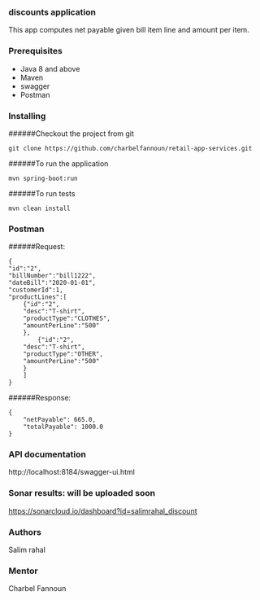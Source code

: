 ### discounts application

This app computes net payable given bill item line and amount per item.

### Prerequisites

- Java 8 and above
- Maven
- swagger
- Postman

### Installing

######Checkout the project from git

```
git clone https://github.com/charbelfannoun/retail-app-services.git
```

######To run the application
```
mvn spring-boot:run
```

######To run tests

```
mvn clean install
```


### Postman 
######Request:
```
{
"id":"2",
"billNumber":"bill1222",
"dateBill":"2020-01-01",
"customerId":1,
"productLines":[
	{"id":"2",
	"desc":"T-shirt",
    "productType":"CLOTHES",	
    "amountPerLine":"500"
	},
		{"id":"2",
	"desc":"T-shirt",
    "productType":"OTHER",	
    "amountPerLine":"500"
	}
	]
}
```
######Response:
```
{
    "netPayable": 665.0,
    "totalPayable": 1000.0
}
```
### API documentation
http://localhost:8184/swagger-ui.html


### Sonar results: will be uploaded soon

https://sonarcloud.io/dashboard?id=salimrahal_discount


### Authors
Salim rahal

### Mentor
Charbel Fannoun



